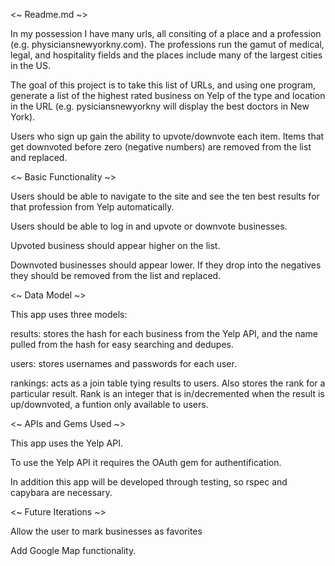 <~ Readme.md ~>

In my possession I have many urls, all consiting of a place and a profession (e.g. physiciansnewyorkny.com). The professions run the gamut of medical, legal, and hospitality fields and the places include many of the largest cities in the US.

The goal of this project is to take this list of URLs, and using one program, generate a list of the highest rated business on Yelp of the type and location in the URL (e.g. pysiciansnewyorkny will display the best doctors in New York).

Users who sign up gain the ability to upvote/downvote each item. Items that get downvoted before zero (negative numbers) are removed from the list and replaced.

<~ Basic Functionality ~> 

Users should be able to navigate to the site and see the ten best results for that profession from Yelp automatically.

Users should be able to log in and upvote or downvote businesses.

Upvoted business should appear higher on the list.

Downvoted businesses should appear lower. If they drop into the negatives they should be removed from the list and replaced.

<~ Data Model ~>

This app uses three models:

results: stores the hash for each business from the Yelp API, and the name pulled from the hash for easy searching and dedupes.

users: stores usernames and passwords for each user.

rankings: acts as a join table tying results to users. Also stores the rank for a particular result. Rank is an integer that is in/decremented when the result is up/downvoted, a funtion only available to users. 

<~ APIs and Gems Used ~>

This app uses the Yelp API.

To use the Yelp API it requires the OAuth gem for authentification. 

In addition this app will be developed through testing, so rspec and capybara are necessary. 

<~ Future Iterations ~>

Allow the user to mark businesses as favorites

Add Google Map functionality.

